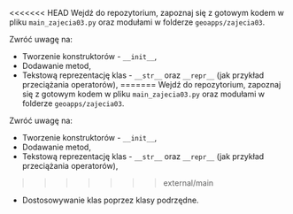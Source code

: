 <<<<<<< HEAD
Wejdź do repozytorium, zapoznaj się z gotowym kodem w pliku `main_zajecia03.py` oraz modułami w folderze `geoapps/zajecia03`.

Zwróć uwagę na:

- Tworzenie konstruktorów - `__init__`,
- Dodawanie metod,
- Tekstową reprezentację klas - `__str__` oraz `__repr__` (jak przykład przeciążania operatorów),
=======
Wejdź do repozytorium, zapoznaj się z gotowym kodem w pliku `main_zajecia03.py` oraz modułami w folderze `geoapps/zajecia03`.

Zwróć uwagę na:

- Tworzenie konstruktorów - `__init__`,
- Dodawanie metod,
- Tekstową reprezentację klas - `__str__` oraz `__repr__` (jak przykład przeciążania operatorów),
>>>>>>> external/main
- Dostosowywanie klas poprzez klasy podrzędne.